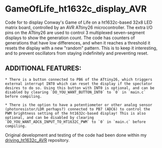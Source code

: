GameOfLife_ht1632c_display_AVR
===============================


Code for to display Conway's Game of Life on a ht1632c-based 32x8 LED matrix board, controlled by an AVR ATtiny26 microcontroller. The extra I/O pins on the ATtiny26 are used to control 3 multiplexed seven-segment displays to show the generation count. The code has counters of generations that have low differences, and when it reaches a threshold it resets the display with a new "random" pattern. This is to keep it interesting, and to prevent oscillators from staying indefinitely and preventing reset. 

ADDITIONAL FEATURES:
---------------------

    * There is a button connected to PB6 of the ATtiny26, which triggers external interrupt INT0 which can reset the display if the spectator desires to do so. Using this button with INT0 is optional, and can be disabled by clearing `DO_YOU_WANT_BUTTON_INT0` to `0` in `main.c` before compiling.

    * There is the option to have a potentiometer or other analog sensor (photoresistor/LDR perhaps?) connected to PB7 (ADC6) to control the PWM brightness setting of the ht1632c-based display! This is also optional, and can be disabled by clearing `DO_YOU_WANT_ADC6_INPUT_TO_HT1632C_PWM` to `0` in `main.c` before compiling.

Original development and testing of the code had been done within my [driving_ht1632c_AVR](https://github.com/emdarcher/driving_ht1632c_AVR) repository.
